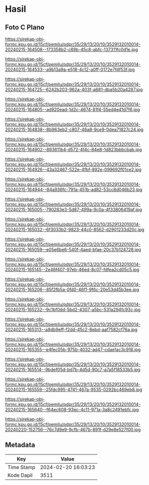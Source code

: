 # Hasil

## Foto C Plano

https://sirekap-obj-formc.kpu.go.id/15cf/pemilu/pdpr/35/29/13/20/10/3529132010014-20240215-164508--173358b2-c89b-45c8-abfc-137311fc0d1e.jpg

https://sirekap-obj-formc.kpu.go.id/15cf/pemilu/pdpr/35/29/13/20/10/3529132010014-20240215-164533--a9b13a9a-e518-4c12-a0ff-0172e7f4f53f.jpg

https://sirekap-obj-formc.kpu.go.id/15cf/pemilu/pdpr/35/29/13/20/10/3529132010014-20240215-164725--6242b203-962a-403f-a681-dba5b20a4287.jpg

https://sirekap-obj-formc.kpu.go.id/15cf/pemilu/pdpr/35/29/13/20/10/3529132010014-20240215-164805--ad920ead-1d2c-4674-81f4-55ed4e41d7f6.jpg

https://sirekap-obj-formc.kpu.go.id/15cf/pemilu/pdpr/35/29/13/20/10/3529132010014-20240215-164838--8b963eb2-c807-46a8-9ce9-0dea71827c24.jpg

https://sirekap-obj-formc.kpu.go.id/15cf/pemilu/pdpr/35/29/13/20/10/3529132010014-20240215-164902--893611b4-d572-4f4c-84e8-1d823bbbcbab.jpg

https://sirekap-obj-formc.kpu.go.id/15cf/pemilu/pdpr/35/29/13/20/10/3529132010014-20240215-164926--43a32467-522e-4fbf-892e-099692f01ce2.jpg

https://sirekap-obj-formc.kpu.go.id/15cf/pemilu/pdpr/35/29/13/20/10/3529132010014-20240215-164944--84a936fc-791a-451b-ad82-53cc8d046b23.jpg

https://sirekap-obj-formc.kpu.go.id/15cf/pemilu/pdpr/35/29/13/20/10/3529132010014-20240215-165005--790283e3-5d87-499a-9c0a-4f33806419af.jpg

https://sirekap-obj-formc.kpu.go.id/15cf/pemilu/pdpr/35/29/13/20/10/3529132010014-20240215-165032--6f3033b2-9823-44c0-8562-d2901233d20c.jpg

https://sirekap-obj-formc.kpu.go.id/15cf/pemilu/pdpr/35/29/13/20/10/3529132010014-20240215-165059--e05e6be6-540f-4aed-bfae-20c37b124728.jpg

https://sirekap-obj-formc.kpu.go.id/15cf/pemilu/pdpr/35/29/13/20/10/3529132010014-20240215-165145--2e46f407-97eb-46ed-8c07-fdfea2cd05c5.jpg

https://sirekap-obj-formc.kpu.go.id/15cf/pemilu/pdpr/35/29/13/20/10/3529132010014-20240215-165206--85f2fb5a-0fd0-46f1-9f6c-20e53d45b3ee.jpg

https://sirekap-obj-formc.kpu.go.id/15cf/pemilu/pdpr/35/29/13/20/10/3529132010014-20240215-165232--9c1bf0dd-5bd2-4307-a5bc-531a294fc93c.jpg

https://sirekap-obj-formc.kpu.go.id/15cf/pemilu/pdpr/35/29/13/20/10/3529132010014-20240215-165313--a8db9eff-f2dd-45c2-8ebd-aaf7582cf76a.jpg

https://sirekap-obj-formc.kpu.go.id/15cf/pemilu/pdpr/35/29/13/20/10/3529132010014-20240215-165355--e4fec05b-975b-4032-ad47-cdae1ac3c918.jpg

https://sirekap-obj-formc.kpu.go.id/15cf/pemilu/pdpr/35/29/13/20/10/3529132010014-20240215-165514--9bdef05d-bd7b-4d5d-90c7-a7a5f18533b5.jpg

https://sirekap-obj-formc.kpu.go.id/15cf/pemilu/pdpr/35/29/13/20/10/3529132010014-20240215-165559--25fdc995-4741-467a-9535-0292bc469eb8.jpg

https://sirekap-obj-formc.kpu.go.id/15cf/pemilu/pdpr/35/29/13/20/10/3529132010014-20240215-165640--f64ec608-93ec-4c11-971a-3a8c2491ebfc.jpg

https://sirekap-obj-formc.kpu.go.id/15cf/pemilu/pdpr/35/29/13/20/10/3529132010014-20240220-152756--76c7d9e9-9cfb-467b-891f-d29e8e527f00.jpg


## Metadata

| Key        | Value               |
| ---------- | ------------------- |
| Time Stamp | 2024-02-20 16:03:23 |
| Kode Dapil | 3511                |



